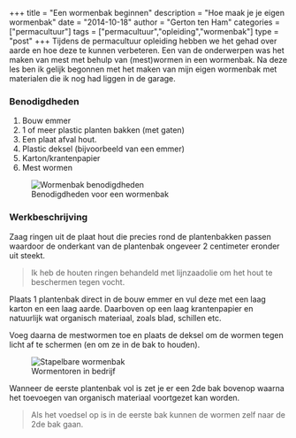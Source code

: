 +++
title = "Een wormenbak beginnen"
description = "Hoe maak je je eigen wormenbak"
date = "2014-10-18"
author = "Gerton ten Ham"
categories = ["permacultuur"]
tags = ["permacultuur","opleiding","wormenbak"]
type = "post"
+++
Tijdens de permacultuur opleiding hebben we het gehad over aarde en hoe deze te kunnen verbeteren. Een van de onderwerpen was het maken van mest met behulp van (mest)wormen in een wormenbak.
Na deze les ben ik gelijk begonnen met het maken van mijn eigen wormenbak met materialen die ik nog had liggen in de garage.
<!--more-->

### Benodigdheden

1. Bouw emmer
2. 1 of meer plastic planten bakken (met gaten)
3. Een plaat afval hout.
4. Plastic deksel (bijvoorbeeld van een emmer)
5. Karton/krantenpapier
6. Mest wormen

<figure class="figure">
    <img class="figure-img img-responsive img-rounded center-block" src="//farm8.staticflickr.com/7480/15553257938_76143840e8_z.jpg" alt="Wormenbak benodigdheden" />
    <figcaption class="figure-caption text-center">Benodigdheden voor een wormenbak</figcaption>
</figure>

### Werkbeschrijving
Zaag ringen uit de plaat hout die precies rond de plantenbakken passen waardoor de onderkant van de plantenbak ongeveer 2 centimeter eronder uit steekt.

> Ik heb de houten ringen behandeld met lijnzaadolie om het hout te beschermen tegen vocht.

Plaats 1 plantenbak direct in de bouw emmer en vul deze met een laag karton en een laag aarde.
Daarboven op een laag krantenpapier en natuurlijk wat organisch materiaal, zoals blad, schillen etc.

Voeg daarna de mestwormen toe en plaats de deksel om de wormen tegen licht af te schermen (en om ze in de bak to houden).

<figure class="figure">
    <img class="figure-img img-responsive img-rounded center-block" src="//farm4.staticflickr.com/3942/15552820149_f1421533c4_z.jpg" alt="Stapelbare wormenbak" />
    <figcaption class="figure-caption text-center">Wormentoren in bedrijf</figcaption>
</figure>

Wanneer de eerste plantenbak vol is zet je er een 2de bak bovenop waarna het toevoegen van organisch materiaal voortgezet kan worden.

> Als het voedsel op is in de eerste bak kunnen de wormen zelf naar de 2de bak gaan.
